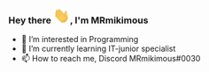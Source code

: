 ### Hey there <img src="https://raw.githubusercontent.com/MRmikimous/MRmikimous/master/wave.gif" width="30px">, I'm MRmikimous

- 👀 I’m interested in Programming
- 🌱 I’m currently learning IT-junior specialist
- 📫 How to reach me, Discord MRmikimous#0030

<!---
MRmikimous/MRmikimous is a ✨ special ✨ repository because its `README.md` (this file) appears on your GitHub profile.
You can click the Preview link to take a look at your changes.
--->
